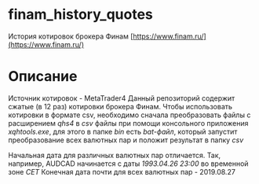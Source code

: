 # finam_history_quotes
История котировок брокера Финам [https://www.finam.ru/](https://www.finam.ru/)

# Описание
Источник котировок - MetaTrader4
Данный репозиторий содержит сжатые (в 12 раз) котировки брокера Финам. 
Чтобы использовать котировки в формате csv, необходимо сначала преобразовать файлы c расширением *qhs4* в *csv* файлы при помощи консольного приложения *xqhtools.exe*,
для этого в папке *bin* есть *bat-файл*, который запустит преобразование всех валютных пар и положит результат в папку *csv*

Начальная дата для различных валютных пар отличается. Так, например, AUDCAD начинается с даты *1993.04.26 23:00* во временной зоне *CET*
Конечная дата почти для всех валютных пар - 2019.08.27


